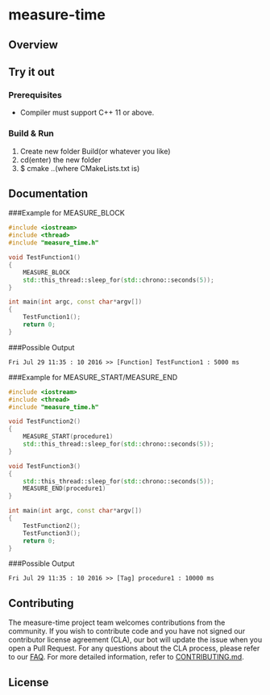 

# measure-time

## Overview

## Try it out

### Prerequisites

* Compiler must support C++ 11 or above.

### Build & Run
1. Create new folder Build(or whatever you like)
2. cd(enter) the new folder
3. $ cmake ..(where CMakeLists.txt is)

## Documentation

###Example for MEASURE_BLOCK
```C++
#include <iostream> 
#include <thread> 
#include "measure_time.h" 

void TestFunction1() 
{ 
    MEASURE_BLOCK 
    std::this_thread::sleep_for(std::chrono::seconds(5)); 
} 

int main(int argc, const char*argv[]) 
{ 
    TestFunction1(); 
    return 0; 
} 
```
###Possible Output
```
Fri Jul 29 11:35 : 10 2016 >> [Function] TestFunction1 : 5000 ms 
```

###Example for MEASURE_START/MEASURE_END
```C++
#include <iostream> 
#include <thread> 
#include "measure_time.h" 

void TestFunction2() 
{ 
    MEASURE_START(procedure1) 
    std::this_thread::sleep_for(std::chrono::seconds(5)); 
}

void TestFunction3() 
{ 
    std::this_thread::sleep_for(std::chrono::seconds(5));
    MEASURE_END(procedure1) 
} 

int main(int argc, const char*argv[]) 
{ 
    TestFunction2(); 
    TestFunction3(); 
    return 0; 
} 
```
###Possible Output
```
Fri Jul 29 11:35 : 10 2016 >> [Tag] procedure1 : 10000 ms 
```
## Contributing

The measure-time project team welcomes contributions from the community. If you wish to contribute code and you have not
signed our contributor license agreement (CLA), our bot will update the issue when you open a Pull Request. For any
questions about the CLA process, please refer to our [FAQ](https://cla.vmware.com/faq). For more detailed information,
refer to [CONTRIBUTING.md](CONTRIBUTING.md).

## License
